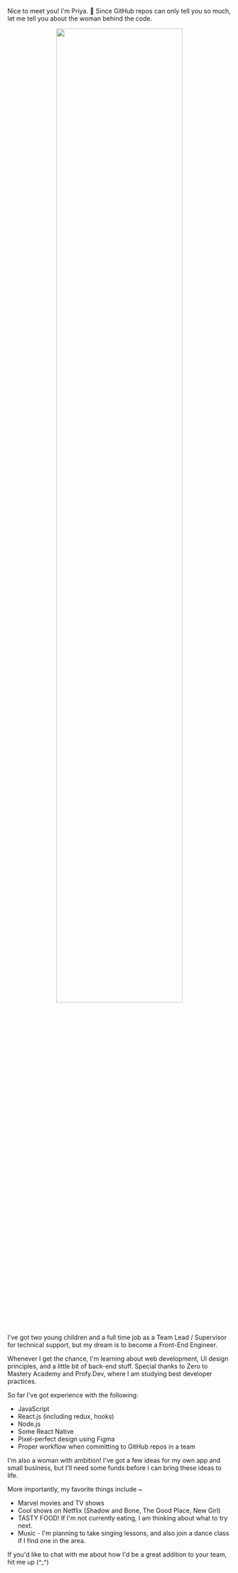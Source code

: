 Nice to meet you! I'm Priya. :vulcan_salute: Since GitHub repos can only tell you so much, let me tell you about the woman behind the code.

<p align="center">
 <img src="https://user-images.githubusercontent.com/42794888/122489595-df190380-cf94-11eb-9f67-9fedb151b837.png" width="75%">
</p>

I've got two young children and a full time job as a Team Lead / Supervisor for technical support, but my dream is to become a Front-End Engineer.

Whenever I get the chance, I'm learning about web development, UI design principles, and a little bit of back-end stuff.
Special thanks to Zero to Mastery Academy and Profy.Dev, where I am studying best developer practices. 

So far I've got experience with the following:
  * JavaScript
  * React.js (including redux, hooks)
  * Node.js
  * Some React Native
  * Pixel-perfect design using Figma
  * Proper workflow when committing to GitHub repos in a team

I'm also a woman with ambition! I've got a few ideas for my own app and small business, but I'll need some funds before I can bring these ideas to life.

More importantly, my favorite things include ~
  * Marvel movies and TV shows
  * Cool shows on Netflix (Shadow and Bone, The Good Place, New Girl)
  * TASTY FOOD! If I'm not currently eating, I am thinking about what to try next.
  * Music - I'm planning to take singing lessons, and also join a dance class if I find one in the area.

If you'd like to chat with me about how I'd be a great addition to your team, hit me up (^_^)
